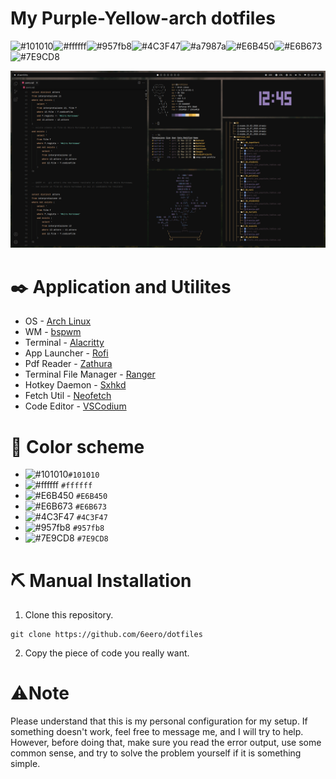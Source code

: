 # My Purple-Yellow-arch dotfiles

![#101010](https://placehold.co/15x15/101010/101010.png)![#ffffff](https://placehold.co/15x15/ffffff/ffffff.png)![#957fb8](https://placehold.co/15x15/957fb8/957fb8.png)![#4C3F47](https://placehold.co/15x15/4C3F47/4C3F47.png)![#a7987a](https://placehold.co/15x15/a7987a/a7987a.png)![#E6B450](https://placehold.co/15x15/E6B450/E6B450.png)![#E6B673](https://placehold.co/15x15/E6B673/E6B673.png)![#7E9CD8](https://placehold.co/15x15/7E9CD8/7E9CD8.png)

![1](https://github.com/6eero/Dotfiles/blob/main/Screenshots/1.png)

# ✒️ Application and Utilites
- OS - [Arch Linux](https://wiki.archlinux.org)
- WM - [bspwm](https://github.com/baskerville/bspwm)
- Terminal - [Alacritty](https://github.com/alacritty/alacritty)
- App Launcher - [Rofi](https://github.com/davatorium/rofi)
- Pdf Reader - [Zathura](https://github.com/pwmt/zathura)
- Terminal File Manager - [Ranger](https://github.com/ranger/ranger)
- Hotkey Daemon - [Sxhkd](https://github.com/baskerville/sxhkd)
- Fetch Util - [Neofetch](https://github.com/dylanaraps/neofetch)
- Code Editor - [VSCodium](https://vscodium.com/)

# 🎨 Color scheme
- ![#101010](https://placehold.co/15x15/101010/101010.png)`#101010`
- ![#ffffff](https://placehold.co/15x15/ffffff/ffffff.png) `#ffffff`
- ![#E6B450](https://placehold.co/15x15/E6B450/E6B450.png) `#E6B450`
- ![#E6B673](https://placehold.co/15x15/E6B673/E6B673.png) `#E6B673`
- ![#4C3F47](https://placehold.co/15x15/4C3F47/4C3F47.png) `#4C3F47`
- ![#957fb8](https://placehold.co/15x15/957fb8/957fb8.png) `#957fb8`
- ![#7E9CD8](https://placehold.co/15x15/7E9CD8/7E9CD8.png) `#7E9CD8`

# ⛏️ Manual Installation
1. Clone this repository.
```
git clone https://github.com/6eero/dotfiles
```

2. Copy the piece of code you really want.

# ⚠️Note
Please understand that this is my personal configuration for my setup. If something doesn't work, feel free to message me, and I will try to help. However, before doing that, make sure you read the error output, use some common sense, and try to solve the problem yourself if it is something simple.
